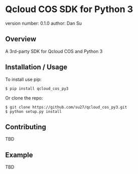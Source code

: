 Qcloud COS SDK for Python 3
===============================

version number: 0.1.0
author: Dan Su

Overview
--------

A 3rd-party SDK for Qcloud COS and Python 3

Installation / Usage
--------------------

To install use pip:

    $ pip install qcloud_cos_py3


Or clone the repo:

    $ git clone https://github.com/su27/qcloud_cos_py3.git
    $ python setup.py install

Contributing
------------

TBD

Example
-------

TBD
